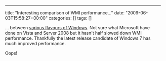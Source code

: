 ---
title: "Interesting comparison of WMI performance..."
date: "2009-06-03T15:58:27+00:00"
categories: []
tags: []

... between <a href="http://www.paessler.com/blog/2009/06/03/network-monitoring-basics/dont-use-windows-vista-and-windows-2008-for-network-monitoring-via-wmi/">various flavours of Windows</a>. Not sure what Microsoft have done on Vista and Server 2008 but it hasn't half slowed down WMI performance. Thankfully the latest release candidate of Windows 7 has much improved performance.

Oops!
